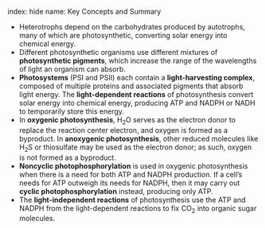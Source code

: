 index: hide
name: Key Concepts and Summary

  * Heterotrophs depend on the carbohydrates produced by autotrophs, many of which are photosynthetic, converting solar energy into chemical energy.
  * Different photosynthetic organisms use different mixtures of  **photosynthetic pigments**, which increase the range of the wavelengths of light an organism can absorb.
  *  **Photosystems** (PSI and PSII) each contain a  **light-harvesting complex**, composed of multiple proteins and associated pigments that absorb light energy. The  **light-dependent reactions** of photosynthesis convert solar energy into chemical energy, producing ATP and NADPH or NADH to temporarily store this energy.
  * In  **oxygenic photosynthesis**, H<sub>2</sub>O serves as the electron donor to replace the reaction center electron, and oxygen is formed as a byproduct. In  **anoxygenic photosynthesis**, other reduced molecules like H<sub>2</sub>S or thiosulfate may be used as the electron donor; as such, oxygen is not formed as a byproduct.
  *  **Noncyclic photophosphorylation** is used in oxygenic photosynthesis when there is a need for both ATP and NADPH production. If a cell’s needs for ATP outweigh its needs for NADPH, then it may carry out  **cyclic photophosphorylation** instead, producing only ATP.
  * The  **light-independent reactions** of photosynthesis use the ATP and NADPH from the light-dependent reactions to fix CO<sub>2</sub> into organic sugar molecules.
